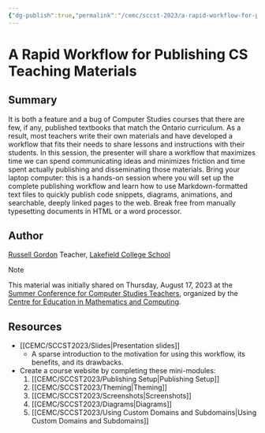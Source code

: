 ```yaml
---
{"dg-publish":true,"permalink":"/cemc/sccst-2023/a-rapid-workflow-for-publishing-cs-teaching-materials/","dgHomeLink":false}
---
```



# A Rapid Workflow for Publishing CS Teaching Materials

## Summary

It is both a feature and a bug of Computer Studies courses that there are few, if any, published textbooks that match the Ontario curriculum. As a result, most teachers write their own materials and have developed a workflow that fits their needs to share lessons and instructions with their students. In this session, the presenter will share a workflow that maximizes time we can spend communicating ideas and minimizes friction and time spent actually publishing and disseminating those materials. Bring your laptop computer: this is a hands-on session where you will set up the complete publishing workflow and learn how to use Markdown-formatted text files to quickly publish code snippets, diagrams, animations, and searchable, deeply linked pages to the web. Break free from manually typesetting documents in HTML or a word processor.

## Author

[Russell Gordon](https://www.russellgordon.ca/about/)
Teacher, [Lakefield College School](https://www.lcs.on.ca)

> [!NOTE]
> This material was initially shared on Thursday, August 17, 2023 at the [Summer Conference for Computer Studies Teachers](https://cemc2.math.uwaterloo.ca/events/sinstitute/), organized by the  [Centre for Education in Mathematics and Computing](https://www.cemc.uwaterloo.ca).

## Resources

- [[CEMC/SCCST2023/Slides\|Presentation slides]]
	- A sparse introduction to the motivation for using this workflow, its benefits, and its drawbacks.
- Create a course website by completing these mini-modules:
	1. [[CEMC/SCCST2023/Publishing Setup\|Publishing Setup]]
	2. [[CEMC/SCCST2023/Theming\|Theming]]
	3. [[CEMC/SCCST2023/Screenshots\|Screenshots]]
	4. [[CEMC/SCCST2023/Diagrams\|Diagrams]]
	5. [[CEMC/SCCST2023/Using Custom Domains and Subdomains\|Using Custom Domains and Subdomains]]
